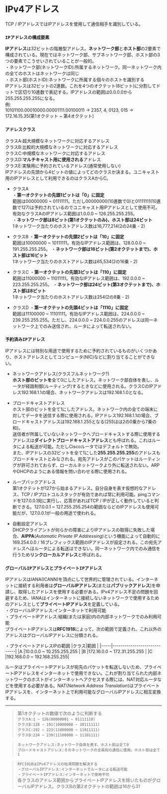 # IPv4アドレス
TCP / IPアドレスではIPアドレスを使用して通信相手を識別している。

### `IPアドレスの構成要素`
**IPアドレス**は32ビットの階層型アドレス。**ネットワーク部**と**ホスト部**の2要素で構成されている。現在ではネットワーク部、サブネットワーク部、ホスト部の3つの要素でこうせいされていることが一般的。  
・ネットワーク部(ネットワークID):所属するネットワーク。同一ネットワーク内の全てのホストはネットワークは同じ  
・ホスト部(ホストID):ネットワークに所属する個々のホストを識別する  
IPアドレスは32ビットの2進数。これを4つのオクテット(8ビット)に分割してドットで区切り10進数で表記する。IPアドレスの範囲は0.0.0.0から255.255.255.255になる。  
例:  
10101100.00010000.00001111.00100011 → 2357, 4, 0123, 015 → 172.16.15.35(第1オクテット ~ 第4オクテット)

### `アドレスクラス`
クラスA:超大規模なネットワークに対応するアドレス  
クラスB:比較的大規模なネットワークに対応するアドレス  
クラスC:中規模なネットワークに対応するアドレス  
クラスD:**マルチキャスト用に使用される**アドレス  
クラスE:実験用に予約されているアドレス(通常使用しない)  
IPアドレスの先頭から4ビットの値によってどのクラスか決まる。ユニキャスト用のIPアドレスとして利用できるのはクラスAからC。
- クラスA  
・**第一オクテットの先頭1ビットは「0」に固定**  
範囲は00000000 ~ 01111111。ただし00000000(10進数で0)と01111111(10進数で127)は予約されているのでユニキャスト用IPアドレスとして使用不可。有効なクラスAのIPアドレス範囲は1.0.0.0 ~ 126.255.255.255。  
・**ネットワーク部は8ビット(第1オクテットのみ)、ホスト部は24ビット**  
1ネットワーク当たりのホストアドレス数は16,777,214(2の24乗 - 2)

- クラスB
・**第一オクテットの先頭2ビットは「10」に固定**  
範囲は10000000 ~ 10111111。有効なIPアドレス範囲は、128.0.0.0 ~ 191.255.255.255。
・**ネットワーク部は16ビット(第2オクテットまで)、ホスト部は16ビット**  
1ネットワーク当たりのホストアドレス数は65,534(2の16乗 - 2)

- クラスC
・**第一オクテットの先頭3ビットは「110」に固定**  
範囲は11000000 ~ 11011111。有効なIPアドレス範囲は、192.0.0.0 ~ 223.255.255.255。
・**ネットワーク部は24ビット(第3オクテットまで)、ホスト部は8ビット**  
1ネットワーク当たりのホストアドレス数は254(2の8乗 - 2)

- クラスD
・**第一オクテットの先頭4ビットは「1110」に固定**  
範囲は11100000 ~ 11101111。有効なIPアドレス範囲は、224.0.0.0 ~ 239.255.255.255。ただし、224.0.0.0 ~ 224.0.0.255のアドレスは同一ネットワーク上でのみ送信され、ルータによって転送されない。


### `予約済みIPアドレス`
IPアドレスには特別な用途で使用するために予約されているものがいくつかあり、ホストアドレスとしてコンピュータ(NIC)などに割り当てることができない。

- ネットワークアドレス(クラスフルネットワーク?)  
**ホスト部のビットを**全て0にしたアドレス。ネットワーク部自体を表し、ルータが経路制御(ルーティング)するときなどに使用される。クラスCのIPアドレス192.168.1.1の場合、ネットワークアドレスは192.168.1.0となる。

- ブロードキャストアドレス  
ホスト部のビットを全て1にしたアドレス。ネットワーク内の全ての端末に対してデータを送信する際に使用される。IPアドレス192.168.1.1の場合、ブロードキャストアドレスは192.168.1.255となる(255はは2の0乗から7乗の和)。  
送信者が所属していないネットワークへブロードキャストする際に使用するアドレスは**ダイレクトブロードキャストアドレス**とも呼ばれる。これはルータによる転送が可能。ただしCiscoルータではデフォルトで無効。  
また、IPアドレスの32ビットを全て1にした**255.255.255.255**のアドレスもブロードキャストとみなされる。宛先アドレスがこのパケットはルーティングが許可されておらず、ローカルネットワークより外に転送されない。ARPやDHCPのようにある情報を問い合わせる際に使用される。

- ループバックアドレス  
第1オクテットが127から始まるアドレス。自分自身を表す仮想的なアドレス、TCP / IPプロトコルスタックが有効であれば常に利用可能。pingコマンドを127.0.0.1宛に実行し、応答があればTCP / IPが正しく動作していると判断できる。127.0.0.1 ~ 127.255.255.254の範囲ならどのIPアドレスも使用可能だが、127.0.0.1が一般の用途で使われる。

- 自動設定アドレス  
DHCPクライアントが何らかの障害によりIPアドレスの取得に失敗した場合、**AIPPA**(*Automatic Private IP Addressing*)という機能によって自動的に169.254.0.0 / 16プレフィックス範囲のIPアドレスが設定される。この宛先アドレスへはルータによる転送はできない。同一ネットワーク内でのみ通信を行うため**リンクローカルアドレス**と呼ばれる。

### `グローバルIPアドレスとプライベートIPアドレス`
IPアドレスはIANA(ICANN)を頂点にして世界的に管理されている。インターネットに接続する利用者は**グローバルIPアドレス**(または**パブリックアドレス**)を申請し、取得したアドレスを使用する必要がある。IPv4アドレス不足の問題を回避するため、IANAはインターネットに接続しないネットワークで使用するためのアドレスとして**プライベートIPアドレス**を定義している。  
・グローバルIPアドレス:インターネットで利用可能  
・プライベートIPアドレス:組織(または家庭)内の内部ネットワークでのみ利用可能  
プライベートIPアドレスは**RFC1918**によって、次の範囲で定義され、これ以外のアドレスはグローバルIPアドレスに分類される。

・プライベートアドレスIPの範囲
|クラス|範囲                          |
|-----|-----------------------------|
|A    |10.0.0.0 ~ 10.255.255.255    |
|B    |172.16.0.0 ~ 172.31.255.255  |
|C    |192.168.0.0 ~ 192.168.255.255|

ルータはプライベートIPアドレスが宛先のパケットを転送しないため、プライベートIPアドレスをインターネットで使用できない。これが割り当てられた内部ネットワークのホストがインターネットへアクセスする際には、NAT対応ルータなどを使用する必要がある。NAT(*Network Address Translation*)はプライベートIPアドレスを、インターネット上で利用可能なグローバルIPアドレスに相互変換する。

---
> 第1オクテットの数値で次のように判断する  
> `クラスA:1 ~ 126(00000001 ~ 01111110)`  
> `クラスB:128 ~ 191(10000000 ~ 10111111)`  
> `クラスC:192 ~ 223(11000000 ~ 11011111)`  
> `クラスD:224 ~ 239(11100000 ~ 11101111)`

> `ネットワークアドレス:ネットワーク自体を表す。ホスト部は全て0`  
> `ブロードキャストアドレス:そのネットワークの全員宛の通信に使用。ホスト部は全て1`

> `RFC1918はIPv4アドレスの枯渇問題を解決する`  
> `・グローバルIPアドレス:インターネットでルータによる転送可能`  
> `・プライベートIPアドレス:インターネットで使用不可`  
> 各クラスのアドレス範囲からプライベートIPアドレスを除いたものがグローバルIPアドレス。クラスBの第2オクテットの範囲は16から31  
